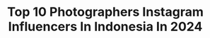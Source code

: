 ---
title: Top 10 Photographers Instagram Influencers In Indonesia In 2024
description: >-
  Find top photographers Instagram influencers in Indonesia in 2024. Most popular hashtags: #reels #exploreindonesia #fujifilmxseries.
platform: Instagram
hits: 462
text_top: Discover the top-rated Instagram profiles on inBeat.
text_bottom: Our search engine has 462 Instagram influencers like this in Indonesia for you to contact.
profiles:
  - username: "aqilavviv"
    fullname: >-
      Aqil muhamad affif
    bio: >-
      Photographer, Videographer & Content Creator 📍 Jakarta, Indonesia 🇮🇩 Business WA chat only +6285161164441 __ #ProsaDanRasa
    location: "Indonesia"
    followers: 147737
    engagement: 825
    commentsToLikes: 0.043327
    id: ck0w6l2c193670i1994d0b3yu
    verified: false
    hashtags: "#orabeach, #sunset, #rinjani, #nowayhome"
  - username: "sasandrie"
    fullname: >-
      Sandriani Permani 🇲🇨
    bio: >-
      Photography Instructor Certified Photographer EOS Creator INDONESIA 📕: Mencintai INDONESIA dgn MEMOTRET -TNIAU 📧 sandriani.permani@gmail.com
    location: "Indonesia"
    followers: 45526
    engagement: 607
    commentsToLikes: 0.030852
    id: ck15sdllvcgz80i19b48zvngl
    verified: false
    hashtags: "#femalephotographer, #canoncamera, #aviation, #sasandrie"
  - username: "tonnyoscar"
    fullname: >-
      Tonny Oscar
    bio: >-
      Bandung-Yogyakarta, Indonesia based Documentary Photographer. Shoot Film. Single Malt. Coffee. Ready for Assignment & Collaborative Project.
    location: "Indonesia"
    followers: 7669
    engagement: 484
    commentsToLikes: 0.024648
    id: ckaoztjainc2h0i785gkt6lmy
    verified: false
    hashtags: "#filmphotography, #fujifilmxseries, #indo35mm, #filmcamera"
  - username: "dwinandanm"
    fullname: >-
      Dwinanda Nurhanif Mujito • Photographer & Content Creator
    bio: >-
      Nature & Still Life Photographer 📸 and also create content with Smartphone Creator of #TakeaPictureofit & #aPieceofPoster Photo Print: @dnmgalleri
    location: "Indonesia"
    followers: 9543
    engagement: 961
    commentsToLikes: 0.090720
    id: ck15rbize74am0i19c05jkyjj
    verified: false
    hashtags: "#weroamdjiera, #poeticpicture, #dnmmajalengka, #tampildireels"
  - username: "shazzainuddin"
    fullname: >-
      Shazz Zainuddin
    bio: >-
      • Founder @skinluks • also a Photographer and a YouTuber • +60 11 2200 1188 | shazz@xeno.asia
    location: "Indonesia"
    followers: 159440
    engagement: 482
    commentsToLikes: 0.005914
    id: ck6tj160s1tiq0j71ojmeazri
    verified: false
    hashtags: "#291, #290, #mercedesamg, #auspiciousdragon"
  - username: "aaeeyyy"
    fullname: >-
      Suparpich Sriwiriyachai
    bio: >-
      ▫️MY PAGE: @Aeoyyphoto (photographer) ❣️Dealer of The iCon Group ▪️TikTok ID: aaeeyyy17
    location: "Indonesia"
    followers: 30807
    engagement: 919
    commentsToLikes: 0.021370
    id: ck14ij0ijfncc0i19b26subfp
    verified: false
    hashtags: "#clouds, #topsmarket, #shopping, #luss"
  - username: "pixytripper"
    fullname: >-
      Ainy D. Rhufi
    bio: >-
      ⊳ Social Media Manager ⊳ Host, Talent, & Model ⊳ Photographer Part of @cakraabhipraya
    location: "Indonesia"
    followers: 6171
    engagement: 1167
    commentsToLikes: 0.057473
    id: ck5hhyb8paon20i11aqy9sz6j
    verified: false
    hashtags: "#explorelombok, #exploreindonesia, #rome, #vieste"
  - username: "alefantindive"
    fullname: >-
      Alessandro Fantin
    bio: >-
      📸| Underwater Photographer 🌏| Global Traveller 🌊| Ocean Conservationist 📍| Milan, Italy ✈️| Next: Socorro 🇲🇽
    location: "Indonesia"
    followers: 17127
    engagement: 383
    commentsToLikes: 0.020652
    id: ck6ti95ls09v60j71zajtioq6
    verified: false
    hashtags: "#underwaterlife, #agameoftones, #uw, #norwayunderwater"
  - username: "totay168"
    fullname: >-
      Natthakit Chanthrasut
    bio: >-
      Thailand Fujifilm X-Photographer 2021 FujifilmX-T5 Silver Samsung Galaxy S23 Ultra FB:โต๋เต๋ ไปไหน Travel & Video content LINE ID: totay168
    location: "Indonesia"
    followers: 158250
    engagement: 372
    commentsToLikes: 0.011239
    id: ck13a0fvco07m0i19tcbsjk2v
    verified: false
    hashtags: "#travedeeper, #fujifilmthailand, #fujixt4, #fujifilm"
  - username: "rendharais"
    fullname: >-
      Rendha Rais
    bio: >-
      Jakarta Based Music, Portrait and Commercial Photographer 📷 @rendharaisphotography 📞 bussines contact +6281295987778
    location: "Indonesia"
    followers: 46675
    engagement: 349
    commentsToLikes: 0.007920
    id: ck5caph2ydvft0i11hiskthtt
    verified: false
    hashtags: "#backstageportrait, #rfts, #ramenjakarta, #vivographers"
---